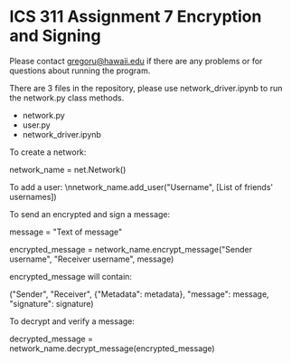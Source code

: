 # ICS 311 Assignment 7 Encryption and Signing

Please contact gregoru@hawaii.edu if there are any problems or for questions about running the program.

There are 3 files in the repository, please use network_driver.ipynb to run the network.py class methods.
* network.py
* user.py
* network_driver.ipynb

To create a network:

network_name = net.Network()

To add a user:
\nnetwork_name.add_user("Username", [List of friends' usernames])

To send an encrypted and sign a message:

message = "Text of message"

encrypted_message = network_name.encrypt_message("Sender username", "Receiver username", message)

encrypted_message will contain:

("Sender", "Receiver", {"Metadata": metadata}, "message": message, "signature": signature)

To decrypt and verify a message:

decrypted_message = network_name.decrypt_message(encrypted_message)
